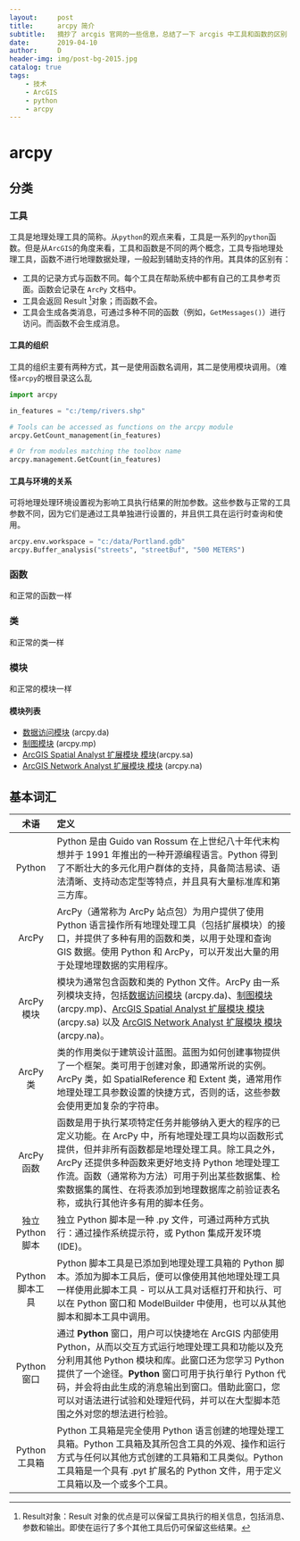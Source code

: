 ```yaml
---
layout:     post
title:      arcpy 简介
subtitle:   摘抄了 arcgis 官网的一些信息，总结了一下 arcgis 中工具和函数的区别
date:       2019-04-10
author:     D 						
header-img: img/post-bg-2015.jpg 
catalog: true
tags:
    - 技术
    - ArcGIS
    - python
    - arcpy
---
```


# arcpy


## 分类

### 工具

工具是地理处理工具的简称。从`python`的观点来看，工具是一系列的`python`函数。但是从`ArcGIS`的角度来看，工具和函数是不同的两个概念，工具专指地理处理工具，函数不进行地理数据处理，一般起到辅助支持的作用。其具体的区别有：

- 工具的记录方式与函数不同。每个工具在帮助系统中都有自己的工具参考页面。函数会记录在 `ArcPy` 文档中。
- 工具会返回 Result [^1]对象；而函数不会。
- 工具会生成各类消息，可通过多种不同的函数（例如，`GetMessages()`）进行访问。而函数不会生成消息。

#### 工具的组织

工具的组织主要有两种方式，其一是使用函数名调用，其二是使用模块调用。（难怪`arcpy`的根目录这么乱

```python
import arcpy

in_features = "c:/temp/rivers.shp"

# Tools can be accessed as functions on the arcpy module
arcpy.GetCount_management(in_features)

# Or from modules matching the toolbox name
arcpy.management.GetCount(in_features)
```

#### 工具与环境的关系

可将地理处理环境设置视为影响工具执行结果的附加参数。这些参数与正常的工具参数不同，因为它们是通过工具单独进行设置的，并且供工具在运行时查询和使用。

```python
arcpy.env.workspace = "c:/data/Portland.gdb"
arcpy.Buffer_analysis("streets", "streetBuf", "500 METERS")
```

### 函数

和正常的函数一样

### 类

和正常的类一样

### 模块

和正常的模块一样

#### 模块列表

- [数据访问模块](https://pro.arcgis.com/zh-cn/pro-app/arcpy/data-access/what-is-the-data-access-module-.htm) (arcpy.da)
- [制图模块](https://pro.arcgis.com/zh-cn/pro-app/arcpy/mapping/introduction-to-arcpy-mp.htm) (arcpy.mp)
- [ArcGIS Spatial Analyst 扩展模块 模块](https://pro.arcgis.com/zh-cn/pro-app/arcpy/spatial-analyst/what-is-the-spatial-analyst-module.htm)(arcpy.sa)
- [ArcGIS Network Analyst 扩展模块 模块](https://pro.arcgis.com/zh-cn/pro-app/arcpy/network-analyst/what-is-network-analyst-module.htm) (arcpy.na)

## 基本词汇

|       术语       | 定义                                                         |
| :--------------: | :----------------------------------------------------------- |
|      Python      | Python 是由 Guido van Rossum 在上世纪八十年代末构想并于 1991 年推出的一种开源编程语言。Python 得到了不断壮大的多元化用户群体的支持，具备简洁易读、语法清晰、支持动态定型等特点，并且具有大量标准库和第三方库。 |
|      ArcPy       | ArcPy（通常称为 ArcPy 站点包）为用户提供了使用 Python 语言操作所有地理处理工具（包括扩展模块）的接口，并提供了多种有用的函数和类，以用于处理和查询 GIS 数据。使用 Python 和 ArcPy，可以开发出大量的用于处理地理数据的实用程序。 |
|    ArcPy 模块    | 模块为通常包含函数和类的 Python 文件。ArcPy 由一系列模块支持，包括[数据访问模块](https://pro.arcgis.com/zh-cn/pro-app/arcpy/data-access/what-is-the-data-access-module-.htm) (arcpy.da)、[制图模块](https://pro.arcgis.com/zh-cn/pro-app/arcpy/mapping/introduction-to-arcpy-mp.htm)(arcpy.mp)、[ArcGIS Spatial Analyst 扩展模块 模块](https://pro.arcgis.com/zh-cn/pro-app/arcpy/spatial-analyst/what-is-the-spatial-analyst-module.htm) (arcpy.sa) 以及 [ArcGIS Network Analyst 扩展模块 模块](https://pro.arcgis.com/zh-cn/pro-app/arcpy/network-analyst/what-is-network-analyst-module.htm)(arcpy.na)。 |
|     ArcPy 类     | 类的作用类似于建筑设计蓝图。蓝图为如何创建事物提供了一个框架。类可用于创建对象，即通常所说的实例。ArcPy 类，如 SpatialReference 和 Extent 类，通常用作地理处理工具参数设置的快捷方式，否则的话，这些参数会使用更加复杂的字符串。 |
|    ArcPy 函数    | 函数是用于执行某项特定任务并能够纳入更大的程序的已定义功能。在 ArcPy 中，所有地理处理工具均以函数形式提供，但并非所有函数都是地理处理工具。除工具之外，ArcPy 还提供多种函数来更好地支持 Python 地理处理工作流。函数（通常称为方法）可用于列出某些数据集、检索数据集的属性、在将表添加到地理数据库之前验证表名称，或执行其他许多有用的脚本任务。 |
| 独立 Python 脚本 | 独立 Python 脚本是一种 .py 文件，可通过两种方式执行：通过操作系统提示符，或 Python 集成开发环境 (IDE)。 |
| Python 脚本工具  | Python 脚本工具是已添加到地理处理工具箱的 Python 脚本。添加为脚本工具后，便可以像使用其他地理处理工具一样使用此脚本工具 - 可以从工具对话框打开和执行、可以在 Python 窗口和 ModelBuilder 中使用，也可以从其他脚本和脚本工具中调用。 |
|   Python 窗口    | 通过 **Python** 窗口，用户可以快捷地在 ArcGIS 内部使用 Python，从而以交互方式运行地理处理工具和功能以及充分利用其他 Python 模块和库。此窗口还为您学习 Python 提供了一个途径。**Python** 窗口可用于执行单行 Python 代码，并会将由此生成的消息输出到窗口。借助此窗口，您可以对语法进行试验和处理短代码，并可以在大型脚本范围之外对您的想法进行检验。 |
|  Python 工具箱   | Python 工具箱是完全使用 Python 语言创建的地理处理工具箱。Python 工具箱及其所包含工具的外观、操作和运行方式与任何以其他方式创建的工具箱和工具类似。Python 工具箱是一个具有 .pyt 扩展名的 Python 文件，用于定义工具箱以及一个或多个工具。 |



[^1]: Result对象：Result 对象的优点是可以保留工具执行的相关信息，包括消息、参数和输出。即使在运行了多个其他工具后仍可保留这些结果。